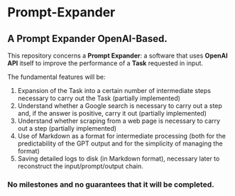 # Prompt-Expander

## A **Prompt Expander OpenAI-Based**.


This repository concerns a **Prompt Expander**: a software that uses **OpenAI API** itself to improve the performance of a **Task** requested in input.

The fundamental features will be:
1) Expansion of the Task into a certain number of intermediate steps necessary to carry out the Task (partially implemented)
2) Understand whether a Google search is necessary to carry out a step and, if the answer is positive, carry it out (partially implemented)
3) Understand whether scraping from a web page is necessary to carry out a step (partially implemented)
4) Use of Markdown as a format for intermediate processing (both for the predictability of the GPT output and for the simplicity of managing the format)
5) Saving detailed logs to disk (in Markdown format), necessary later to reconstruct the input/prompt/output chain.

### No milestones and no guarantees that it will be completed.
